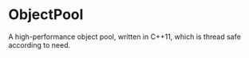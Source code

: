 # ObjectPool
A high-performance object pool, written in C++11, which is thread safe according to need.
